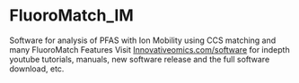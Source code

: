 # FluoroMatch_IM
Software for analysis of PFAS with Ion Mobility using CCS matching and many FluoroMatch Features 
Visit [Innovativeomics.com/software](https://innovativeomics.com/software/fluoromatch-im/) for indepth youtube tutorials, manuals, new software release and the full software download, etc.
